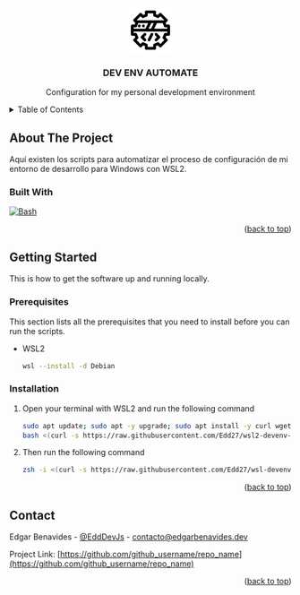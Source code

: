 <a id="readme-top"></a>

<!-- PROJECT LOGO -->
<br />
<div align="center">
  <a href="https://github.com/github_username/repo_name">
    <img src="images/logo.png" alt="Logo" width="80" height="80">
  </a>

<h3 align="center">DEV ENV AUTOMATE</h3>

  <p align="center">
    Configuration for my personal development environment 
  </p>
</div>

<!-- TABLE OF CONTENTS -->
<details>
  <summary>Table of Contents</summary>
  <ol>
    <li>
      <a href="#about-the-project">About The Project</a>
      <ul>
        <li><a href="#built-with">Built With</a></li>
      </ul>
    </li>
    <li>
      <a href="#getting-started">Getting Started</a>
      <ul>
        <li><a href="#prerequisites">Prerequisites</a></li>
        <li><a href="#installation">Installation</a></li>
      </ul>
    </li>
    <li><a href="#usage">Usage</a></li>
    <li><a href="#roadmap">Roadmap</a></li>
    <li><a href="#contributing">Contributing</a></li>
    <li><a href="#license">License</a></li>
    <li><a href="#contact">Contact</a></li>
    <li><a href="#acknowledgments">Acknowledgments</a></li>
  </ol>
</details>

<!-- ABOUT THE PROJECT -->

## About The Project

Aquí existen los scripts para automatizar el proceso de configuración de mi entorno de desarrollo para Windows con WSL2.

### Built With

[![Bash](https://img.shields.io/badge/Bash-4EAA25?style=for-the-badge&logo=gnu-bash&logoColor=white)][Bash-url]

<p align="right">(<a href="#readme-top">back to top</a>)</p>

<!-- GETTING STARTED -->

## Getting Started

This is how to get the software up and running locally.

### Prerequisites

This section lists all the prerequisites that you need to install before you can run the scripts.

- WSL2
  ```sh
  wsl --install -d Debian
  ```

### Installation

1. Open your terminal with WSL2 and run the following command
   ```sh
   sudo apt update; sudo apt -y upgrade; sudo apt install -y curl wget; \
   bash <(curl -s https://raw.githubusercontent.com/Edd27/wsl2-devenv-setup/main/1-update.sh)
   ```
2. Then run the following command
   ```sh
   zsh -i <(curl -s https://raw.githubusercontent.com/Edd27/wsl-devenv-setup/main/2-configure.sh)
   ```

<p align="right">(<a href="#readme-top">back to top</a>)</p>

<!-- CONTACT -->

## Contact

Edgar Benavides - [@EddDevJs](https://x.com/EddDevJs) - contacto@edgarbenavides.dev

Project Link: [https://github.com/github_username/repo_name](https://github.com/github_username/repo_name)

<p align="right">(<a href="#readme-top">back to top</a>)</p>

<!-- MARKDOWN LINKS & IMAGES -->
<!-- https://www.markdownguide.org/basic-syntax/#reference-style-links -->

[Bash-url]: https://en.wikipedia.org/wiki/Bash_(Unix_shell)
